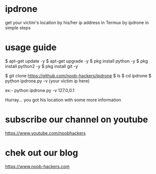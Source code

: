 # ipdrone
get your victim's location by his/her ip address in Termux by ipdrone
in simple steps 

# usage guide

$ apt-get update -y
$ apt-get upgrade -y
$ pkg install python -y
$ pkg install python2 -y
$ pkg install git -y

$ git clone https://github.com/noob-hackers/ipdrone
$ ls
$ cd ipdrone
$ python ipdrone.py -v (your victim ip here)

ex:- python ipdrone.py -v 127.0,0.1

Hurray... you got his location with some more information

# subscribe our channel on youtube
https://www.youtube.com/noobhackers

# chek out our blog 
https://www.noob-hackers.com
